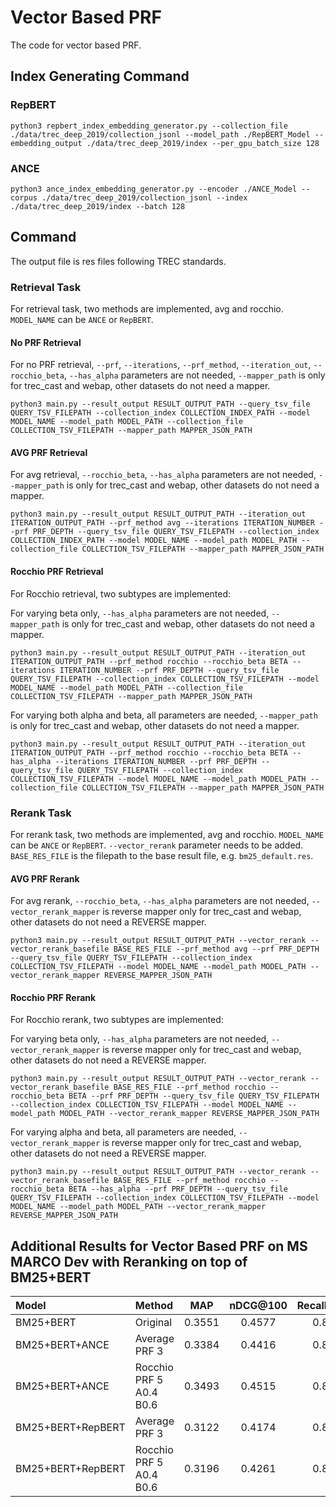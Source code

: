 # Vector Based PRF

The code for vector based PRF.

## Index Generating Command

### RepBERT

`python3 repbert_index_embedding_generator.py --collection_file ./data/trec_deep_2019/collection_jsonl --model_path ./RepBERT_Model --embedding_output ./data/trec_deep_2019/index --per_gpu_batch_size 128`

### ANCE

`python3 ance_index_embedding_generator.py --encoder ./ANCE_Model --corpus ./data/trec_deep_2019/collection_jsonl --index ./data/trec_deep_2019/index --batch 128`

## Command

The output file is res files following TREC standards.

### Retrieval Task

For retrieval task, two methods are implemented, avg and rocchio. `MODEL_NAME` can be `ANCE` or `RepBERT`.

#### No PRF Retrieval

For no PRF retrieval, `--prf`, `--iterations`, `--prf_method`, `--iteration_out`, `--rocchio_beta`, `--has_alpha`  parameters are not needed, `--mapper_path` is only for trec_cast and webap, other datasets do not need a mapper.

`python3 main.py --result_output RESULT_OUTPUT_PATH --query_tsv_file QUERY_TSV_FILEPATH --collection_index COLLECTION_INDEX_PATH --model MODEL_NAME --model_path MODEL_PATH --collection_file COLLECTION_TSV_FILEPATH --mapper_path MAPPER_JSON_PATH`

#### AVG PRF Retrieval

For avg retrieval, `--rocchio_beta`, `--has_alpha`  parameters are not needed, `--mapper_path` is only for trec_cast and webap, other datasets do not need a mapper.

`python3 main.py --result_output RESULT_OUTPUT_PATH --iteration_out ITERATION_OUTPUT_PATH --prf_method avg --iterations ITERATION_NUMBER --prf PRF_DEPTH --query_tsv_file QUERY_TSV_FILEPATH --collection_index COLLECTION_INDEX_PATH --model MODEL_NAME --model_path MODEL_PATH --collection_file COLLECTION_TSV_FILEPATH --mapper_path MAPPER_JSON_PATH`

#### Rocchio PRF Retrieval

For Rocchio retrieval, two subtypes are implemented:

For varying beta only, `--has_alpha`  parameters are not needed, `--mapper_path` is only for trec_cast and webap, other datasets do not need a mapper.

`python3 main.py --result_output RESULT_OUTPUT_PATH --iteration_out ITERATION_OUTPUT_PATH --prf_method rocchio --rocchio_beta BETA --iterations ITERATION_NUMBER --prf PRF_DEPTH --query_tsv_file QUERY_TSV_FILEPATH --collection_index COLLECTION_TSV_FILEPATH --model MODEL_NAME --model_path MODEL_PATH --collection_file COLLECTION_TSV_FILEPATH --mapper_path MAPPER_JSON_PATH`

For varying both alpha and beta, all parameters are needed, `--mapper_path` is only for trec_cast and webap, other datasets do not need a mapper.

`python3 main.py --result_output RESULT_OUTPUT_PATH --iteration_out ITERATION_OUTPUT_PATH --prf_method rocchio --rocchio_beta BETA --has_alpha --iterations ITERATION_NUMBER --prf PRF_DEPTH --query_tsv_file QUERY_TSV_FILEPATH --collection_index COLLECTION_TSV_FILEPATH --model MODEL_NAME --model_path MODEL_PATH --collection_file COLLECTION_TSV_FILEPATH --mapper_path MAPPER_JSON_PATH`

### Rerank Task

For rerank task, two methods are implemented, avg and rocchio. `MODEL_NAME` can be `ANCE` or `RepBERT`. `--vector_rerank` parameter needs to be added.
`BASE_RES_FILE` is the filepath to the base result file, e.g. `bm25_default.res`.

#### AVG PRF Rerank

For avg rerank, `--rocchio_beta`, `--has_alpha`  parameters are not needed, `--vector_rerank_mapper` is reverse mapper only for trec_cast and webap, other datasets do not need a REVERSE mapper.

`python3 main.py --result_output RESULT_OUTPUT_PATH --vector_rerank --vector_rerank_basefile BASE_RES_FILE --prf_method avg --prf PRF_DEPTH --query_tsv_file QUERY_TSV_FILEPATH --collection_index COLLECTION_TSV_FILEPATH --model MODEL_NAME --model_path MODEL_PATH --vector_rerank_mapper REVERSE_MAPPER_JSON_PATH`

#### Rocchio PRF Rerank

For Rocchio rerank, two subtypes are implemented:

For varying beta only, `--has_alpha`  parameters are not needed, `--vector_rerank_mapper` is reverse mapper only for trec_cast and webap, other datasets do not need a REVERSE mapper.

`python3 main.py --result_output RESULT_OUTPUT_PATH --vector_rerank --vector_rerank_basefile BASE_RES_FILE --prf_method rocchio --rocchio_beta BETA --prf PRF_DEPTH --query_tsv_file QUERY_TSV_FILEPATH --collection_index COLLECTION_TSV_FILEPATH --model MODEL_NAME --model_path MODEL_PATH --vector_rerank_mapper REVERSE_MAPPER_JSON_PATH`

For varying alpha and beta, all parameters are needed, `--vector_rerank_mapper` is reverse mapper only for trec_cast and webap, other datasets do not need a REVERSE mapper.

`python3 main.py --result_output RESULT_OUTPUT_PATH --vector_rerank --vector_rerank_basefile BASE_RES_FILE --prf_method rocchio --rocchio_beta BETA --has_alpha --prf PRF_DEPTH --query_tsv_file QUERY_TSV_FILEPATH --collection_index COLLECTION_TSV_FILEPATH --model MODEL_NAME --model_path MODEL_PATH --vector_rerank_mapper REVERSE_MAPPER_JSON_PATH`

## Additional Results for Vector Based PRF on MS MARCO Dev with Reranking on top of BM25+BERT

| Model                          | Method                  | MAP    | nDCG@100 | Recall@1000 | MRR@10 |
|:-------------------------------|:------------------------|:------:|:--------:|:-----------:|:------:|
| BM25+BERT                      | Original                | 0.3551 | 0.4577   | 0.8573      | 0.3504 |
| BM25+BERT+ANCE                 | Average PRF 3           | 0.3384 | 0.4416   | 0.8573      | 0.3343 |
| BM25+BERT+ANCE                 | Rocchio PRF 5 A0.4 B0.6 | 0.3493 | 0.4515   | 0.8573      | 0.3453 |
| BM25+BERT+RepBERT              | Average PRF 3           | 0.3122 | 0.4174   | 0.8573      | 0.3076 |
| BM25+BERT+RepBERT              | Rocchio PRF 5 A0.4 B0.6 | 0.3196 | 0.4261   | 0.8573      | 0.3150 |
